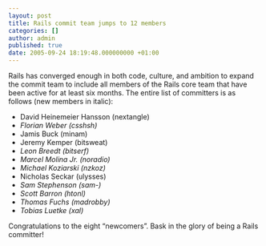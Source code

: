 ```yaml
---
layout: post
title: Rails commit team jumps to 12 members
categories: []
author: admin
published: true
date: 2005-09-24 18:19:48.000000000 +01:00
---
```

<p>Rails has converged enough in both code, culture, and ambition to expand the commit team to include all members of the Rails core team that have been active for at least six months. The entire list of committers is as follows (new members in italic):</p>
<ul>
	<li>David Heinemeier Hansson (nextangle)</li>
	<li><i>Florian Weber (csshsh)</i></li>
	<li>Jamis Buck (minam)</li>
	<li>Jeremy Kemper (bitsweat)</li>
	<li><i>Leon Breedt (bitserf)</i></li>
	<li><i>Marcel Molina Jr. (noradio)</i></li>
	<li><i>Michael Koziarski (nzkoz)</i></li>
	<li>Nicholas Seckar (ulysses)</li>
	<li><i>Sam Stephenson (sam-)</i></li>
	<li><i>Scott Barron (htonl)</i></li>
	<li><i>Thomas Fuchs (madrobby)</i></li>
	<li><i>Tobias Luetke (xal)</i></li>
</ul>
<p>Congratulations to the eight &#8220;newcomers&#8221;. Bask in the glory of being a Rails committer!</p>